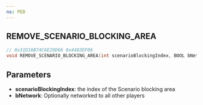 ```yaml
---
ns: PED
---
```

## REMOVE_SCENARIO_BLOCKING_AREA

```c
// 0x31D16B74C6E29D66 0x4483EF06
void REMOVE_SCENARIO_BLOCKING_AREA(int scenarioBlockingIndex, BOOL bNetwork);
```

## Parameters
* **scenarioBlockingIndex**: the index of the Scenario blocking area
* **bNetwork**: Optionally networked to all other players

